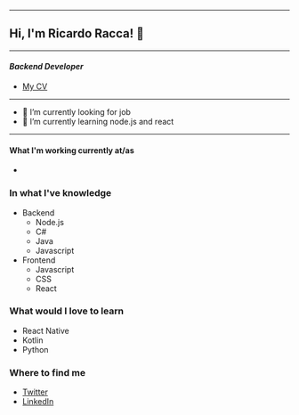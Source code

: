 

<!--
**raccaricardo/raccaricardo** is a ✨ _special_ ✨ repository because its `README.md` (this file) appears on your GitHub profile.

Here are some ideas to get you started:

- 🔭 I’m currently working on ...
- 🌱 I’m currently learning ...
- 👯 I’m looking to collaborate on ...
- 🤔 I’m looking for help with ...
- 💬 Ask me about ...
- 📫 How to reach me: ...
- 😄 Pronouns: ...
- ⚡ Fun fact: ...
-->
---
## Hi, I'm Ricardo Racca! 👋

---
#### *Backend Developer*
+ [My CV](enlace)

---

- 🔭 I’m currently looking for job
- 🌱 I’m currently learning node.js and react
<!--
- ⚡ Fun fact: gimme chamomile tea with honey and we'll be great friends
-->
---

#### What I'm working currently at/as
-

### In what I've knowledge
- Backend
   - Node.js
   - C#
   - Java
   - Javascript
- Frontend
   - Javascript
   - CSS 
   - React
   
### What would I love to learn
- React Native
- Kotlin
- Python
### Where to find me
+ [Twitter](https://twitter.com/Ricardo63335928)
+ [LinkedIn](https://www.linkedin.com/in/ricardoracca/)



 
